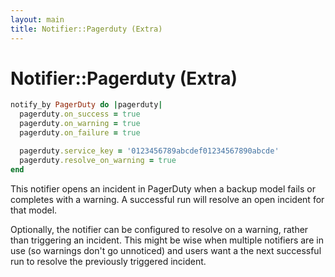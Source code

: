```yaml
---
layout: main
title: Notifier::Pagerduty (Extra)
---
```


Notifier::Pagerduty (Extra)
===========================

```rb
notify_by PagerDuty do |pagerduty|
  pagerduty.on_success = true
  pagerduty.on_warning = true
  pagerduty.on_failure = true

  pagerduty.service_key = '0123456789abcdef01234567890abcde'
  pagerduty.resolve_on_warning = true
end
```

This notifier opens an incident in PagerDuty when a backup model fails
or completes with a warning. A successful run will resolve an open
incident for that model.

Optionally, the notifier can be configured to resolve on a warning,
rather than triggering an incident. This might be wise when multiple
notifiers are in use (so warnings don't go unnoticed) and users want a
the next successful run to resolve the previously triggered incident.
